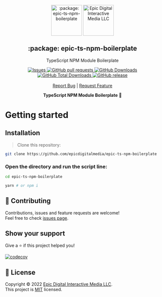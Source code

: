 <p align="center">
 <img width="100px" src="https://raw.githubusercontent.com/epicdigitalmedia/epic-ts-npm-boilerplate/main/.github/images/favicon512x512-npm.png" align="center" alt=":package: epic-ts-npm-boilerplate" />
 <img width="100px" src="https://avatars.githubusercontent.com/u/113625277?s=200&v=4" align="center" alt="Epic Digital Interactive Media LLC" />
 <h2 align="center">:package: epic-ts-npm-boilerplate</h2>
 <p align="center">TypeScript NPM Module Boilerplate</p>
  <p align="center">
    <a href="https://github.com/epicdigitalmedia/epic-ts-npm-boilerplate/issues">
      <img alt="Issues" src="https://img.shields.io/github/issues/epicdigitalmedia/epic-ts-npm-boilerplate?style=flat&color=336791" />
    </a>
    <a href="https://github.com/epicdigitalmedia/epic-ts-npm-boilerplate/pulls">
      <img alt="GitHub pull requests" src="https://img.shields.io/github/issues-pr/epicdigitalmedia/epic-ts-npm-boilerplate?style=flat&color=336791" />
    </a>
     <a href="https://github.com/epicdigitalmedia/epic-ts-npm-boilerplate">
      <img alt="GitHub Downloads" src="https://img.shields.io/npm/dw/epic-ts-npm-boilerplate?style=flat&color=336791" />
    </a>
    <a href="https://github.com/epicdigitalmedia/epic-ts-npm-boilerplate">
      <img alt="GitHub Total Downloads" src="https://img.shields.io/npm/dt/epic-ts-npm-boilerplate?color=336791&label=Total%20downloads" />
    </a>
 <a href="https://github.com/epicdigitalmedia/epic-ts-npm-boilerplate">
      <img alt="GitHub release" src="https://img.shields.io/github/release/epicdigitalmedia/epic-ts-npm-boilerplate.svg?style=flat&color=336791" />
    </a>
    <br />
    <br />
  <a href="https://github.com/epicdigitalmedia/epic-ts-npm-boilerplate/issues/new/choose">Report Bug</a> | 
  <a href="https://github.com/epicdigitalmedia/epic-ts-npm-boilerplate/issues/new/choose">Request Feature</a>
  </p>

<p align="center"><strong>TypeScript NPM Module Boilerplate</strong> 🚀</p>


# Getting started

## Installation

> Clone this repository: 
```bash 
git clone https://github.com/epicdigitalmedia/epic-ts-npm-boilerplate
```
### Open the directory and run the script line:

```bash
cd epic-ts-npm-boilerplate 
```
```bash
yarn # or npm i
```

## 🤝 Contributing

Contributions, issues and feature requests are welcome!<br />Feel free to check [issues page](issues).

## Show your support

Give a ⭐️ if this project helped you!

[![codecov](https://codecov.io/gh/epicdigitalmedia/epic-ts-npm-boilerplate/branch/main/graph/badge.svg?token=Q9fr548J0D)](https://codecov.io/gh/epicdigitalmedia/epic-ts-npm-boilerplate)

## 📝 License

Copyright © 2022 [Epic Digital Interactive Media LLC](https://github.com/epicdigitalmedia).<br />
This project is [MIT](LICENSE) licensed.
